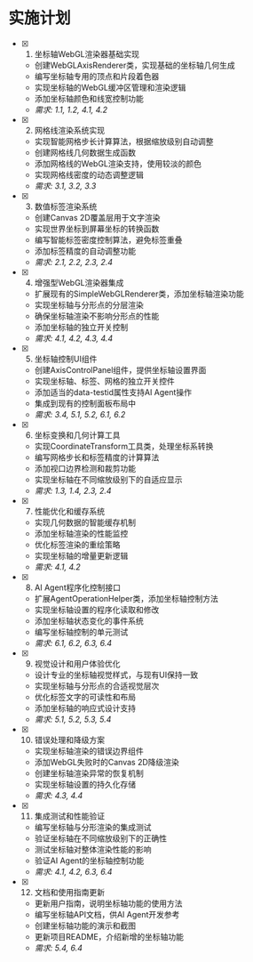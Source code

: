 # 实施计划

- [x] 1. 坐标轴WebGL渲染器基础实现
  - 创建WebGLAxisRenderer类，实现基础的坐标轴几何生成
  - 编写坐标轴专用的顶点和片段着色器
  - 实现坐标轴的WebGL缓冲区管理和渲染逻辑
  - 添加坐标轴颜色和线宽控制功能
  - _需求: 1.1, 1.2, 4.1, 4.2_

- [x] 2. 网格线渲染系统实现
  - 实现智能网格步长计算算法，根据缩放级别自动调整
  - 创建网格线几何数据生成函数
  - 添加网格线的WebGL渲染支持，使用较淡的颜色
  - 实现网格线密度的动态调整逻辑
  - _需求: 3.1, 3.2, 3.3_

- [x] 3. 数值标签渲染系统
  - 创建Canvas 2D覆盖层用于文字渲染
  - 实现世界坐标到屏幕坐标的转换函数
  - 编写智能标签密度控制算法，避免标签重叠
  - 添加标签精度的自动调整功能
  - _需求: 2.1, 2.2, 2.3, 2.4_

- [x] 4. 增强型WebGL渲染器集成
  - 扩展现有的SimpleWebGLRenderer类，添加坐标轴渲染功能
  - 实现坐标轴与分形点的分层渲染
  - 确保坐标轴渲染不影响分形点的性能
  - 添加坐标轴的独立开关控制
  - _需求: 4.1, 4.2, 4.3, 4.4_

- [x] 5. 坐标轴控制UI组件
  - 创建AxisControlPanel组件，提供坐标轴设置界面
  - 实现坐标轴、标签、网格的独立开关控件
  - 添加适当的data-testid属性支持AI Agent操作
  - 集成到现有的控制面板布局中
  - _需求: 3.4, 5.1, 5.2, 6.1, 6.2_

- [x] 6. 坐标变换和几何计算工具
  - 实现CoordinateTransform工具类，处理坐标系转换
  - 编写网格步长和标签精度的计算算法
  - 添加视口边界检测和裁剪功能
  - 实现坐标轴在不同缩放级别下的自适应显示
  - _需求: 1.3, 1.4, 2.3, 2.4_

- [x] 7. 性能优化和缓存系统
  - 实现几何数据的智能缓存机制
  - 添加坐标轴渲染的性能监控
  - 优化标签渲染的重绘策略
  - 实现坐标轴的增量更新逻辑
  - _需求: 4.1, 4.2_

- [x] 8. AI Agent程序化控制接口
  - 扩展AgentOperationHelper类，添加坐标轴控制方法
  - 实现坐标轴设置的程序化读取和修改
  - 添加坐标轴状态变化的事件系统
  - 编写坐标轴控制的单元测试
  - _需求: 6.1, 6.2, 6.3, 6.4_

- [x] 9. 视觉设计和用户体验优化
  - 设计专业的坐标轴视觉样式，与现有UI保持一致
  - 实现坐标轴与分形点的合适视觉层次
  - 优化标签文字的可读性和布局
  - 添加坐标轴的响应式设计支持
  - _需求: 5.1, 5.2, 5.3, 5.4_

- [x] 10. 错误处理和降级方案
  - 实现坐标轴渲染的错误边界组件
  - 添加WebGL失败时的Canvas 2D降级渲染
  - 创建坐标轴渲染异常的恢复机制
  - 实现坐标轴设置的持久化存储
  - _需求: 4.3, 4.4_

- [x] 11. 集成测试和性能验证
  - 编写坐标轴与分形渲染的集成测试
  - 验证坐标轴在不同缩放级别下的正确性
  - 测试坐标轴对整体渲染性能的影响
  - 验证AI Agent的坐标轴控制功能
  - _需求: 4.1, 4.2, 6.3, 6.4_

- [x] 12. 文档和使用指南更新
  - 更新用户指南，说明坐标轴功能的使用方法
  - 编写坐标轴API文档，供AI Agent开发参考
  - 创建坐标轴功能的演示和截图
  - 更新项目README，介绍新增的坐标轴功能
  - _需求: 5.4, 6.4_